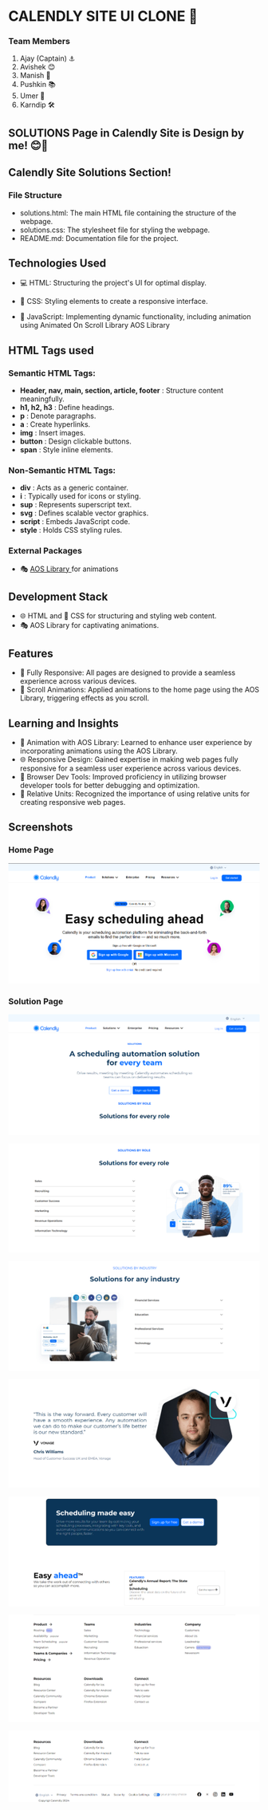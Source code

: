 # CALENDLY SITE UI CLONE 🚀

### Team Members

1. Ajay (Captain) ⚓️
2. Avishek 😊
3. Manish 🎩
4. Pushkin 📚
5. Umer 🌟
6. Karndip 🛠️

## SOLUTIONS Page in Calendly Site is Design by me! 😊🚀

## Calendly Site Solutions Section!

### File Structure

- solutions.html: The main HTML file containing the structure of the webpage.
- solutions.css: The stylesheet file for styling the webpage.
- README.md: Documentation file for the project.

## Technologies Used

- 💻 HTML: Structuring the project's UI for optimal display.

- 🎨 CSS: Styling elements to create a responsive interface.

- 🚀 JavaScript: Implementing dynamic functionality, including animation using Animated On Scroll Library AOS Library

## HTML Tags used

### Semantic HTML Tags:

- **Header, nav, main, section, article, footer** : Structure content meaningfully.
- **h1, h2, h3** : Define headings.
- **p** : Denote paragraphs.
- **a** : Create hyperlinks.
- **img** : Insert images.
- **button** : Design clickable buttons.
- **span** : Style inline elements.

### Non-Semantic HTML Tags:

- **div** : Acts as a generic container.
- **i** : Typically used for icons or styling.
- **sup** : Represents superscript text.
- **svg** : Defines scalable vector graphics.
- **script** : Embeds JavaScript code.
- **style** : Holds CSS styling rules.

### External Packages

- 🎭 [AOS Library ](https://github.com/michalsnik/aos)for animations

## Development Stack

- 🌐 HTML and 🎨 CSS for structuring and styling web content.
- 🎭 AOS Library for captivating animations.

## Features

- 📱 Fully Responsive: All pages are designed to provide a seamless experience across various devices.
- 🚀 Scroll Animations: Applied animations to the home page using the AOS Library, triggering effects as you scroll.

## Learning and Insights

- 🚀 Animation with AOS Library: Learned to enhance user experience by incorporating animations using the AOS Library.
- 🌐 Responsive Design: Gained expertise in making web pages fully responsive for a seamless user experience across various devices.
- 🔧 Browser Dev Tools: Improved proficiency in utilizing browser developer tools for better debugging and optimization.
- 📏 Relative Units: Recognized the importance of using relative units for creating responsive web pages.

## Screenshots

### Home Page

![Home Page](./Screenshots/sol1.png)

### Solution Page

![Home Page](./Screenshots/sol2.png)

![Home Page](./Screenshots/sol3.png)

![Home Page](./Screenshots/sol4.png)

![Home Page](./Screenshots/sol5.png)

![Home Page](./Screenshots/sol6.png)

![Home Page](./Screenshots/sol7.png)

![Home Page](./Screenshots/sol8.png)
